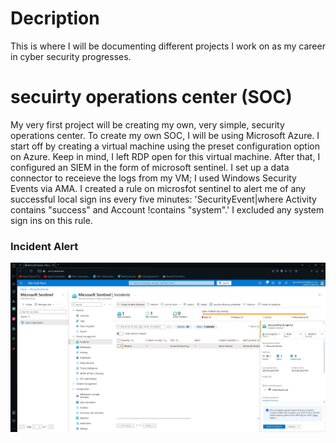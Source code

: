 # Decription
This is where I will be documenting different projects I work on as my career in cyber security progresses. 

# secuirty operations center (SOC)

My very first project will be creating my own, very simple, security operations center. To create my own SOC, I will be using Microsoft Azure. I start off by creating a virtual machine using the preset configuration option on Azure. Keep in mind, I left RDP open for this virtual machine. After that, I configured an SIEM in the form of microsoft sentinel. I set up a data connector to receieve the logs from my VM; I used Windows Security Events via AMA. I created a rule on microsfot sentinel to alert me of any successful local sign ins every five minutes: 'SecurityEvent|where Activity contains "success" and Account !contains "system".' I excluded any system sign ins on this rule.
### Incident Alert
![incidentalert](https://github.com/fgarz1/fgarz1.github.io/blob/main/Sentinel%20Alert.jpg)
